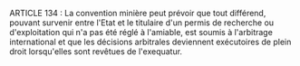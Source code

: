 ARTICLE 134 : La convention minière peut prévoir que tout différend,
pouvant survenir entre l'Etat et le titulaire d'un permis de recherche
ou d'exploitation qui n'a pas été réglé à l'amiable, est soumis à
l'arbitrage international et que les décisions arbitrales deviennent
exécutoires de plein droit lorsqu'elles sont revêtues de l'exequatur.
